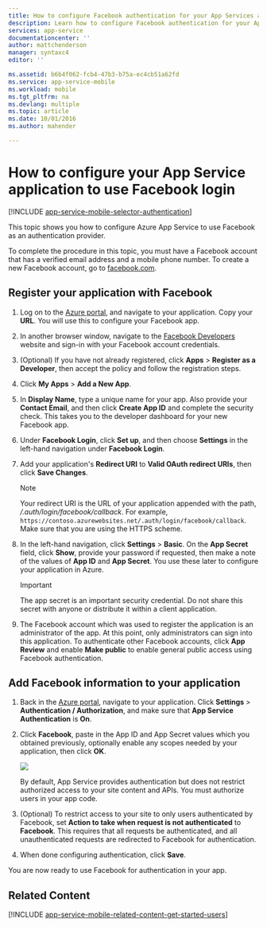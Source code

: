 ```yaml
---
title: How to configure Facebook authentication for your App Services application
description: Learn how to configure Facebook authentication for your App Services application.
services: app-service
documentationcenter: ''
author: mattchenderson
manager: syntaxc4
editor: ''

ms.assetid: b6b4f062-fcb4-47b3-b75a-ec4cb51a62fd
ms.service: app-service-mobile
ms.workload: mobile
ms.tgt_pltfrm: na
ms.devlang: multiple
ms.topic: article
ms.date: 10/01/2016
ms.author: mahender

---
```

# How to configure your App Service application to use Facebook login
[!INCLUDE [app-service-mobile-selector-authentication](../../includes/app-service-mobile-selector-authentication.md)]

This topic shows you how to configure Azure App Service to use Facebook as an authentication provider.

To complete the procedure in this topic, you must have a Facebook account that has a verified email address and a mobile phone number. To create a new Facebook account, go to [facebook.com].

## <a name="register"> </a>Register your application with Facebook
1. Log on to the [Azure portal], and navigate to your application. Copy your **URL**. You will use this to configure your Facebook app.
2. In another browser window, navigate to the [Facebook Developers] website and sign-in with your Facebook account credentials.
3. (Optional) If you have not already registered, click **Apps** > **Register as a Developer**, then accept the policy and follow the registration steps.
4. Click **My Apps** > **Add a New App**.
5. In **Display Name**, type a unique name for your app. Also provide your **Contact Email**, and then click **Create App ID** and complete the security check. This takes you to the developer dashboard for your new Facebook app.
7. Under **Facebook Login**, click **Set up**, and then choose **Settings** in the left-hand navigation under **Facebook Login**.
8. Add your application's **Redirect URI** to **Valid OAuth redirect URIs**, then click **Save Changes**.
   
   > [!NOTE]
   > Your redirect URI is the URL of your application appended with the path, */.auth/login/facebook/callback*. For example, `https://contoso.azurewebsites.net/.auth/login/facebook/callback`. Make sure that you are using the HTTPS scheme.
   > 
   > 
7. In the left-hand navigation, click **Settings** > **Basic**. On the **App Secret** field, click **Show**, provide your password if requested, then make a note of the values of **App ID** and **App Secret**. You use these later to configure your application in Azure.
   
   > [!IMPORTANT]
   > The app secret is an important security credential. Do not share this secret with anyone or distribute it within a client application.
   > 
   > 
8. The Facebook account which was used to register the application is an administrator of the app. At this point, only administrators can sign into this application. To authenticate other Facebook accounts, click **App Review** and enable **Make <your-app-name> public** to enable general public access using Facebook authentication.

## <a name="secrets"> </a>Add Facebook information to your application
1. Back in the [Azure portal], navigate to your application. Click **Settings** > **Authentication / Authorization**, and make sure that **App Service Authentication** is **On**.
2. Click **Facebook**, paste in the App ID and App Secret values which you obtained previously, optionally enable any scopes needed by your application, then click **OK**.
   
    ![][0]
   
    By default, App Service provides authentication but does not restrict authorized access to your site content and APIs. You must authorize users in your app code.
3. (Optional) To restrict access to your site to only users authenticated by Facebook, set **Action to take when request is not authenticated** to **Facebook**. This requires that all requests be authenticated, and all unauthenticated requests are redirected to Facebook for authentication.
4. When done configuring authentication, click **Save**.

You are now ready to use Facebook for authentication in your app.

## <a name="related-content"> </a>Related Content
[!INCLUDE [app-service-mobile-related-content-get-started-users](../../includes/app-service-mobile-related-content-get-started-users.md)]

<!-- Images. -->
[0]: ./media/app-service-mobile-how-to-configure-facebook-authentication/mobile-app-facebook-settings.png

<!-- URLs. -->
[Facebook Developers]: http://go.microsoft.com/fwlink/p/?LinkId=268286
[facebook.com]: http://go.microsoft.com/fwlink/p/?LinkId=268285
[Get started with authentication]: /en-us/develop/mobile/tutorials/get-started-with-users-dotnet/
[Azure portal]: https://portal.azure.com/
